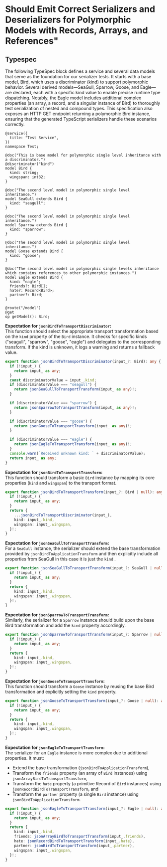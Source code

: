 # Should Emit Correct Serializers and Deserializers for Polymorphic Models with Records, Arrays, and References"

## Typespec

The following TypeSpec block defines a service and several data models that serve as the foundation for our serializer tests. It starts with a base model, Bird, which uses a discriminator (kind) to support polymorphic behavior. Several derived models—SeaGull, Sparrow, Goose, and Eagle—are declared, each with a specific kind value to enable precise runtime type dispatching. Notably, the Eagle model includes additional complex properties (an array, a record, and a singular instance of Bird) to thoroughly test serialization of nested and compound types. This specification also exposes an HTTP GET endpoint returning a polymorphic Bird instance, ensuring that the generated TypeScript serializers handle these scenarios correctly.

```tsp
@service({
  title: "Test Service",
})
namespace Test;

@doc("This is base model for polymorphic single level inheritance with a discriminator.")
@discriminator("kind")
model Bird {
  kind: string;
  wingspan: int32;
}

@doc("The second level model in polymorphic single level inheritance.")
model SeaGull extends Bird {
  kind: "seagull";
}

@doc("The second level model in polymorphic single level inheritance.")
model Sparrow extends Bird {
  kind: "sparrow";
}

@doc("The second level model in polymorphic single level inheritance.")
model Goose extends Bird {
  kind: "goose";
}

@doc("The second level model in polymorphic single levels inheritance which contains references to other polymorphic instances.")
model Eagle extends Bird {
  kind: "eagle";
  friends?: Bird[];
  hate?: Record<Bird>;
  partner?: Bird;
}

@route("/model")
@get
op getModel(): Bird;
```

**Expectation for `jsonBirdToTransportDiscriminator`:**  
This function should select the appropriate transport transformation based on the `kind` property of the `Bird` instance. It checks for specific kinds ("seagull", "sparrow", "goose", "eagle") and delegates to the corresponding transform. If the kind is unknown, it logs a warning and returns a fallback value.

```ts src/models/serializers.ts function jsonBirdToTransportDiscriminator
export function jsonBirdToTransportDiscriminator(input_?: Bird): any {
  if (!input_) {
    return input_ as any;
  }
  const discriminatorValue = input_.kind;
  if (discriminatorValue === "seagull") {
    return jsonSeaGullToTransportTransform(input_ as any)!;
  }

  if (discriminatorValue === "sparrow") {
    return jsonSparrowToTransportTransform(input_ as any)!;
  }

  if (discriminatorValue === "goose") {
    return jsonGooseToTransportTransform(input_ as any)!;
  }

  if (discriminatorValue === "eagle") {
    return jsonEagleToTransportTransform(input_ as any)!;
  }
  console.warn(`Received unknown kind: ` + discriminatorValue);
  return input_ as any;
}
```

**Expectation for `jsonBirdToTransportTransform`:**  
This function should transform a basic `Bird` instance by mapping its core properties (`kind` and `wingspan`) to the transport format.

```ts src/models/serializers.ts function jsonBirdToTransportTransform
export function jsonBirdToTransportTransform(input_?: Bird | null): any {
  if (!input_) {
    return input_ as any;
  }
  return {
    ...jsonBirdToTransportDiscriminator(input_),
    kind: input_.kind,
    wingspan: input_.wingspan,
  }!;
}
```

**Expectation for `jsonSeaGullToTransportTransform`:**  
For a `SeaGull` instance, the serializer should extend the base transformation provided by `jsonBirdToApplicationTransform` and then explicitly include all properties from SeaGull in this case it is just the `kind` .

```ts src/models/serializers.ts function jsonSeaGullToTransportTransform
export function jsonSeaGullToTransportTransform(input_?: SeaGull | null): any {
  if (!input_) {
    return input_ as any;
  }
  return {
    kind: input_.kind,
    wingspan: input_.wingspan,
  }!;
}
```

**Expectation for `jsonSparrowToTransportTransform`:**  
Similarly, the serializer for a `Sparrow` instance should build upon the base Bird transformation and add the `kind` property accordingly.

```ts src/models/serializers.ts function jsonSparrowToTransportTransform
export function jsonSparrowToTransportTransform(input_?: Sparrow | null): any {
  if (!input_) {
    return input_ as any;
  }
  return {
    kind: input_.kind,
    wingspan: input_.wingspan,
  }!;
}
```

**Expectation for `jsonGooseToTransportTransform`:**  
This function should transform a `Goose` instance by reusing the base Bird transformation and explicitly setting the `kind` property.

```ts src/models/serializers.ts function jsonGooseToTransportTransform
export function jsonGooseToTransportTransform(input_?: Goose | null): any {
  if (!input_) {
    return input_ as any;
  }
  return {
    kind: input_.kind,
    wingspan: input_.wingspan,
  }!;
}
```

**Expectation for `jsonEagleToTransportTransform`:**  
The serializer for an `Eagle` instance is more complex due to additional properties. It must:

- Extend the base transformation (`jsonBirdToApplicationTransform`),
- Transform the `friends` property (an array of `Bird` instances) using `jsonArrayBirdToTransportTransform`,
- Transform the `hate` property (a primitive Record of `Bird` instances) using `jsonRecordBirdToTransportTransform`, and
- Transform the `partner` property (a single `Bird` instance) using `jsonBirdToApplicationTransform`.

```ts src/models/serializers.ts function jsonEagleToTransportTransform
export function jsonEagleToTransportTransform(input_?: Eagle | null): any {
  if (!input_) {
    return input_ as any;
  }
  return {
    kind: input_.kind,
    friends: jsonArrayBirdToTransportTransform(input_.friends),
    hate: jsonRecordBirdToTransportTransform(input_.hate),
    partner: jsonBirdToTransportTransform(input_.partner),
    wingspan: input_.wingspan,
  }!;
}
```
